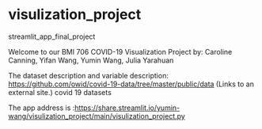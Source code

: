 # visulization_project
streamlit_app_final_project

Welcome to our BMI 706 COVID-19 Visualization Project by: Caroline Canning, Yifan Wang, Yumin Wang, Julia Yarahuan

The dataset description and variable description: https://github.com/owid/covid-19-data/tree/master/public/data (Links to an external site.)  covid 19 datasets

The app address is :https://share.streamlit.io/yumin-wang/visulization_project/main/visulization_project.py


